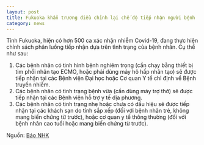```yaml
---
layout: post
title: Fukuoka khẩn trương điều chỉnh lại chế độ tiếp nhận người bệnh
category: news
---
```

Tỉnh Fukuoka, hiện có hơn 500 ca xác nhận nhiễm Covid-19, đang thực hiện chính sách phân luồng tiếp nhận dựa trên tình trạng của bệnh nhân. Cụ thể như sau:
 1. Các bệnh nhân có tình hình bệnh nghiêm trọng (cần chạy bằng thiết bị tim phổi nhân tạo ECMO, hoặc phải dùng máy hô hấp nhân tạo) sẽ được tiếp nhận tại các Bệnh viện Đại học hoặc Cơ quan Y tế chỉ định về Bệnh truyền nhiễm.
 2. Các bệnh nhân có tình trạng bệnh vừa (cần dùng máy trợ thở) sẽ được tiếp nhận tại các Bệnh viện hỗ trợ y tế địa phương.
 3. Các bệnh nhân có tình trạng nhẹ hoặc chưa có dấu hiệu sẽ được tiếp nhận tại các khách sạn do tỉnh sắp xếp (đối với bệnh nhân trẻ,  không mang biến chứng từ trước), hoặc cơ quan y tế thông thường (đối với bệnh nhân cao tuổi hoặc mang biến chứng từ trước).

Nguồn: [Báo NHK](https://www3.nhk.or.jp/fukuoka-news/20200420/5010007642.html)
